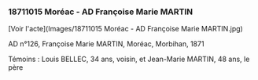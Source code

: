 ### 18711015 Moréac - AD Françoise Marie MARTIN

[Voir l'acte](Images/18711015 Moréac - AD Françoise Marie MARTIN.jpg)

AD n°126, Françoise Marie MARTIN, Moréac, Morbihan, 1871

Témoins : Louis BELLEC, 34 ans, voisin, et Jean-Marie MARTIN, 48 ans, le père